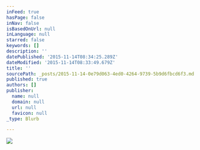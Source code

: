 ```yaml
---
inFeed: true
hasPage: false
inNav: false
isBasedOnUrl: null
inLanguage: null
starred: false
keywords: []
description: ''
datePublished: '2015-11-14T08:34:25.289Z'
dateModified: '2015-11-14T08:33:49.679Z'
title: ''
sourcePath: _posts/2015-11-14-0e79d063-4ed0-4264-9739-5b9d6fbcd6f3.md
published: true
authors: []
publisher:
  name: null
  domain: null
  url: null
  favicon: null
_type: Blurb

---
```

![](https://the-grid-user-content.s3-us-west-2.amazonaws.com/c14c42f1-7006-41a9-a368-7d266017f20e.png)